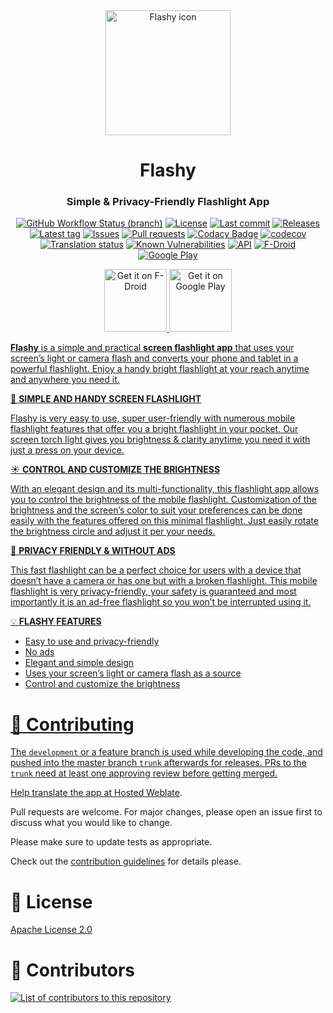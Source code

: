 <div align="center">

<img width="200" src="https://github.com/Crazy-Marvin/Flashy/blob/development/fastlane/metadata/android/en-US/images/icon.png" alt="Flashy icon" align="center">
      
# Flashy

### Simple & Privacy-Friendly Flashlight App

[![GitHub Workflow Status (branch)](https://img.shields.io/github/workflow/status/Crazy-Marvin/Flashy/CI/development)](https://github.com/Crazy-Marvin/Flashy/actions)
[![License](https://img.shields.io/github/license/Crazy-Marvin/Flashy.svg)](https://github.com/Crazy-Marvin/Flashy/blob/development/LICENSE)
[![Last commit](https://img.shields.io/github/last-commit/Crazy-Marvin/Flashy.svg?style=flat)](https://github.com/Crazy-Marvin/Flashy/commits)
[![Releases](https://img.shields.io/github/downloads/Crazy-Marvin/Flashy/total.svg?style=flat)](https://github.com/Crazy-Marvin/Flashy/releases)
[![Latest tag](https://img.shields.io/github/tag/Crazy-Marvin/Flashy.svg?style=flat)](https://github.com/Crazy-Marvin/Flashy/tags)
[![Issues](https://img.shields.io/github/issues/Crazy-Marvin/Flashy.svg?style=flat)](https://github.com/Crazy-Marvin/Flashy/issues)
[![Pull requests](https://img.shields.io/github/issues-pr/Crazy-Marvin/Flashy.svg?style=flat)](https://github.com/Crazy-Marvin/Flashy/pulls)
[![Codacy Badge](https://api.codacy.com/project/badge/Grade/379c59381e784f42b5910864e574bd8e)](https://www.codacy.com/gh/Crazy-Marvin/Flashy?utm_source=github.com&amp;utm_medium=referral&amp;utm_content=Crazy-Marvin/Flashy&amp;utm_campaign=Badge_Grade)
[![codecov](https://codecov.io/gh/Crazy-Marvin/Flashy/branch/master/graph/badge.svg)](https://codecov.io/gh/Crazy-Marvin/Flashy)
[![Translation status](https://hosted.weblate.org/widgets/flashy/-/svg-badge.svg)](https://hosted.weblate.org/engage/flashy/)
[![Known Vulnerabilities](https://snyk.io/test/github/Crazy-Marvin/Flashy/badge.svg?targetFile=app%2Fbuild.gradle)](https://snyk.io/test/github/Crazy-Marvin/Flashy?targetFile=app%2Fbuild.gradle)
[![API](https://img.shields.io/badge/API-19%2B-brightgreen.svg?style=flat)](https://android-arsenal.com/api?level=19)
[![F-Droid](https://img.shields.io/f-droid/v/rocks.poopjournal.flashy.svg)](https://f-droid.org/en/packages/rocks.poopjournal.flashy/)
[![Google Play](https://badgen.net/badge/icon/googleplay?icon=googleplay&label)](https://play.google.com/store/apps/details?id=rocks.poopjournal.flashy)

<a href="https://f-droid.org/en/packages/rocks.poopjournal.flashy">
      <img alt="Get it on F-Droid" src="https://user-images.githubusercontent.com/15004217/36919296-19b8524e-1e5d-11e8-8962-48463b1cec8a.png" height="100">
</a>
<a href="https://play.google.com/store/apps/details?id=rocks.poopjournal.flashy">
      <img alt="Get it on Google Play" src="https://user-images.githubusercontent.com/15004217/36810046-fa306856-1cc9-11e8-808e-6eb8a81783c7.png" height="100">

</div>

<b>Flashy</b> is a simple and practical <b>screen flashlight app</b> that uses your screen’s light or camera flash and converts your phone and tablet in a powerful flashlight. Enjoy a handy bright flashlight at your reach anytime and anywhere you need it. 

🔦 <b>SIMPLE AND HANDY SCREEN FLASHLIGHT</b>

Flashy is very easy to use, super user-friendly with numerous mobile flashlight features that offer you a bright flashlight in your pocket. Our screen torch light gives you brightness & clarity anytime you need it with just a press on your device. 

☀️ <b>CONTROL AND CUSTOMIZE THE BRIGHTNESS</b>

With an elegant design and its multi-functionality, this flashlight app allows you to control the brightness of the mobile flashlight. Customization of the brightness and the screen’s color to suit your preferences can be done easily with the features offered on this minimal flashlight. Just easily rotate the brightness circle and adjust it per your needs.

🚫 <b>PRIVACY FRIENDLY & WITHOUT ADS</b>

This fast flashlight can be a perfect choice for users with a device that doesn’t have a camera or has one but with a broken flashlight. This mobile flashlight is very privacy-friendly, your safety is guaranteed and most importantly it is an ad-free flashlight so you won’t be interrupted using it. 

💡 <b>FLASHY FEATURES</b>

* Easy to use and privacy-friendly
* No ads
* Elegant and simple design
* Uses your screen’s light or camera flash as a source                
* Control and customize the brightness

# 🔨 Contributing

The ```development``` or a feature branch is used while developing the code, and pushed into the master branch ```trunk``` afterwards for releases.
PRs to the ```trunk``` need at least one approving review before getting merged.

Help translate the app at [Hosted Weblate](https://hosted.weblate.org/engage/flashy/).

Pull requests are welcome. For major changes, please open an issue first to discuss what you would like to change.

Please make sure to update tests as appropriate.

Check out the [contribution guidelines](https://github.com/Crazy-Marvin/Flashy/blob/trunk/.github/CONTRIBUTING.md) for details please.

# 📜 License

[Apache License 2.0](https://www.apache.org/licenses/LICENSE-2.0)

# 💙 Contributors

<a href="https://github.com/Crazy-Marvin/Flashy/graphs/contributors">
  <img alt="List of contributors to this repository" src="https://contrib.rocks/image?repo=Crazy-Marvin/Flashy" />
</a>
